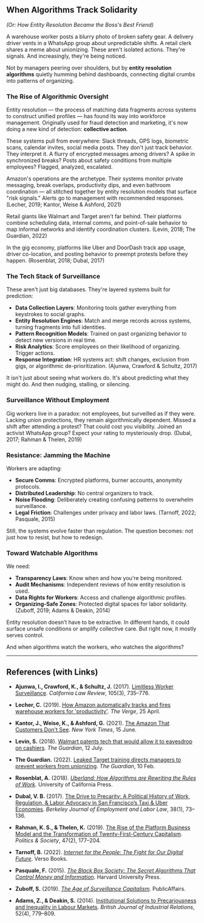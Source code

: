 ## When Algorithms Track Solidarity

*(Or: How Entity Resolution Became the Boss's Best Friend)*

A warehouse worker posts a blurry photo of broken safety gear. A delivery driver vents in a WhatsApp group about unpredictable shifts. A retail clerk shares a meme about unionizing. These aren't isolated actions. They're signals. And increasingly, they're being noticed.

Not by managers peering over shoulders, but by **entity resolution algorithms** quietly humming behind dashboards, connecting digital crumbs into patterns of organizing.

### The Rise of Algorithmic Oversight

Entity resolution — the process of matching data fragments across systems to construct unified profiles — has found its way into workforce management. Originally used for fraud detection and marketing, it's now doing a new kind of detection: **collective action**.

These systems pull from everywhere: Slack threads, GPS logs, biometric scans, calendar invites, social media posts. They don't just track behavior. They interpret it. A flurry of encrypted messages among drivers? A spike in synchronized breaks? Posts about safety conditions from multiple employees? Flagged, analyzed, escalated.

Amazon's operations are the archetype. Their systems monitor private messaging, break overlaps, productivity dips, and even bathroom coordination — all stitched together by entity resolution models that surface "risk signals." Alerts go to management with recommended responses. (Lecher, 2019; Kantor, Weise & Ashford, 2021)

Retail giants like Walmart and Target aren't far behind. Their platforms combine scheduling data, internal comms, and point-of-sale behavior to map informal networks and identify coordination clusters. (Levin, 2018; The Guardian, 2022)

In the gig economy, platforms like Uber and DoorDash track app usage, driver co-location, and posting behavior to preempt protests before they happen. (Rosenblat, 2018; Dubal, 2017)

### The Tech Stack of Surveillance

These aren't just big databases. They're layered systems built for prediction:

- **Data Collection Layers**: Monitoring tools gather everything from keystrokes to social graphs.
- **Entity Resolution Engines**: Match and merge records across systems, turning fragments into full identities.
- **Pattern Recognition Models**: Trained on past organizing behavior to detect new versions in real time.
- **Risk Analytics**: Score employees on their likelihood of organizing. Trigger actions.
- **Response Integration**: HR systems act: shift changes, exclusion from gigs, or algorithmic de-prioritization. (Ajunwa, Crawford & Schultz, 2017)

It isn't just about seeing what workers do. It's about predicting what they might do. And then nudging, stalling, or silencing.

### Surveillance Without Employment

Gig workers live in a paradox: not employees, but surveilled as if they were. Lacking union protections, they remain algorithmically dependent. Missed a shift after attending a protest? That could cost you visibility. Joined an activist WhatsApp group? Expect your rating to mysteriously drop. (Dubal, 2017; Rahman & Thelen, 2019)

### Resistance: Jamming the Machine

Workers are adapting:

- **Secure Comms**: Encrypted platforms, burner accounts, anonymity protocols.
- **Distributed Leadership**: No central organizers to track.
- **Noise Flooding**: Deliberately creating confusing patterns to overwhelm surveillance.
- **Legal Friction**: Challenges under privacy and labor laws. (Tarnoff, 2022; Pasquale, 2015)

Still, the systems evolve faster than regulation. The question becomes: not just how to resist, but how to redesign.

### Toward Watchable Algorithms

We need:
- **Transparency Laws**: Know when and how you're being monitored.
- **Audit Mechanisms**: Independent reviews of how entity resolution is used.
- **Data Rights for Workers**: Access and challenge algorithmic profiles.
- **Organizing-Safe Zones**: Protected digital spaces for labor solidarity. (Zuboff, 2019; Adams & Deakin, 2014)

Entity resolution doesn’t have to be extractive. In different hands, it could surface unsafe conditions or amplify collective care. But right now, it mostly serves control.

And when algorithms watch the workers, who watches the algorithms?

---

## References (with Links)

- **Ajunwa, I., Crawford, K., & Schultz, J.** (2017). [Limitless Worker Surveillance](https://lawcat.berkeley.edu/record/1127979/files/fulltext.pdf). *California Law Review*, 105(3), 735–776.

- **Lecher, C.** (2019). [How Amazon automatically tracks and fires warehouse workers for 'productivity'](https://www.theverge.com/2019/4/25/18516004/amazon-warehouse-fulfillment-centers-productivity-firing-terminations). *The Verge*, 25 April.

- **Kantor, J., Weise, K., & Ashford, G.** (2021). [The Amazon That Customers Don't See](https://www.nytimes.com/interactive/2021/06/15/us/amazon-workers.html). *New York Times*, 15 June.

- **Levin, S.** (2018). [Walmart patents tech that would allow it to eavesdrop on cashiers](https://www.theguardian.com/us-news/2018/jul/12/walmart-surveillance-sound-sensors-employees). *The Guardian*, 12 July.

- **The Guardian.** (2022). [Leaked Target training directs managers to prevent workers from unionizing](https://www.theguardian.com/us-news/2022/feb/10/target-directs-managers-prevent-workers-from-unionizing). *The Guardian*, 10 Feb.

- **Rosenblat, A.** (2018). [*Uberland: How Algorithms are Rewriting the Rules of Work*](https://www.ucpress.edu/book/9780520298576/uberland). University of California Press.

- **Dubal, V. B.** (2017). [The Drive to Precarity: A Political History of Work, Regulation, & Labor Advocacy in San Francisco’s Taxi & Uber Economies](https://repository.uclawsf.edu/faculty_scholarship/1589). *Berkeley Journal of Employment and Labor Law*, 38(1), 73–136.

- **Rahman, K. S., & Thelen, K.** (2019). [The Rise of the Platform Business Model and the Transformation of Twenty-First-Century Capitalism](https://mpifg.de/pu/MZES_rahman_thelen_2019.pdf). *Politics & Society*, 47(2), 177–204.

- **Tarnoff, B.** (2022). [*Internet for the People: The Fight for Our Digital Future*](https://www.versobooks.com/products/2986-internet-for-the-people). Verso Books.

- **Pasquale, F.** (2015). [*The Black Box Society: The Secret Algorithms That Control Money and Information*](https://www.hup.harvard.edu/books/9780674970847). Harvard University Press.

- **Zuboff, S.** (2019). [*The Age of Surveillance Capitalism*](https://www.publicaffairsbooks.com/titles/shoshana-zuboff/the-age-of-surveillance-capitalism/9781610395694/). PublicAffairs.

- **Adams, Z., & Deakin, S.** (2014). [Institutional Solutions to Precariousness and Inequality in Labour Markets](https://doi.org/10.1111/bjir.12067). *British Journal of Industrial Relations*, 52(4), 779–809.

